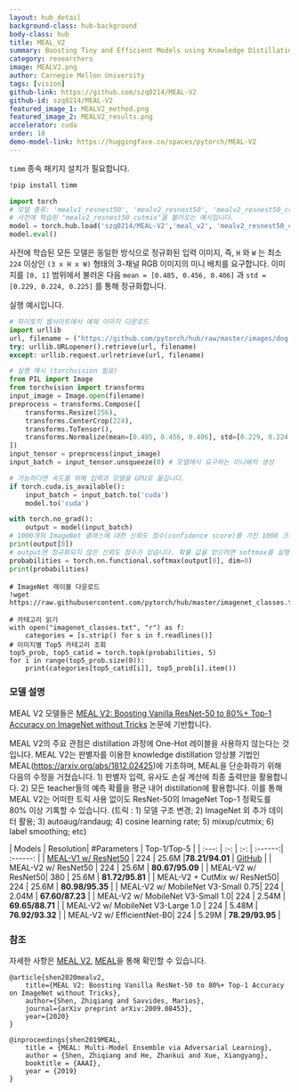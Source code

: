 ```yaml
---
layout: hub_detail
background-class: hub-background
body-class: hub
title: MEAL_V2
summary: Boosting Tiny and Efficient Models using Knowledge Distillation.
category: researchers
image: MEALV2.png
author: Carnegie Mellon University
tags: [vision]
github-link: https://github.com/szq0214/MEAL-V2
github-id: szq0214/MEAL-V2
featured_image_1: MEALV2_method.png
featured_image_2: MEALV2_results.png
accelerator: cuda
order: 10
demo-model-link: https://huggingface.co/spaces/pytorch/MEAL-V2
---
```


`timm` 종속 패키지 설치가 필요합니다.

```bash
!pip install timm
```

```python
import torch
# 모델 종류: 'mealv1_resnest50', 'mealv2_resnest50', 'mealv2_resnest50_cutmix', 'mealv2_resnest50_380x380', 'mealv2_mobilenetv3_small_075', 'mealv2_mobilenetv3_small_100', 'mealv2_mobilenet_v3_large_100', 'mealv2_efficientnet_b0'
# 사전에 학습된 "mealv2_resnest50_cutmix"을 불러오는 예시입니다.
model = torch.hub.load('szq0214/MEAL-V2','meal_v2', 'mealv2_resnest50_cutmix', pretrained=True)
model.eval()
```

사전에 학습된 모든 모델은 동일한 방식으로 정규화된 입력 이미지, 즉, `H` 와 `W` 는 최소 `224` 이상인 `(3 x H x W)` 형태의 3-채널 RGB 이미지의 미니 배치를 요구합니다. 이미지를 `[0, 1]` 범위에서 불러온 다음 `mean = [0.485, 0.456, 0.406]` 과 `std = [0.229, 0.224, 0.225]` 를 통해 정규화합니다.

실행 예시입니다.

```python
# 파이토치 웹사이트에서 예제 이미지 다운로드
import urllib
url, filename = ("https://github.com/pytorch/hub/raw/master/images/dog.jpg", "dog.jpg")
try: urllib.URLopener().retrieve(url, filename)
except: urllib.request.urlretrieve(url, filename)
```

```python
# 실행 예시 (torchvision 필요)
from PIL import Image
from torchvision import transforms
input_image = Image.open(filename)
preprocess = transforms.Compose([
    transforms.Resize(256),
    transforms.CenterCrop(224),
    transforms.ToTensor(),
    transforms.Normalize(mean=[0.485, 0.456, 0.406], std=[0.229, 0.224, 0.225]),
])
input_tensor = preprocess(input_image)
input_batch = input_tensor.unsqueeze(0) # 모델에서 요구하는 미니배치 생성

# 가능하다면 속도를 위해 입력과 모델을 GPU로 옮깁니다.
if torch.cuda.is_available():
    input_batch = input_batch.to('cuda')
    model.to('cuda')

with torch.no_grad():
    output = model(input_batch)
# 1000개의 ImageNet 클래스에 대한 신뢰도 점수(confidence score)를 가진 1000 크기의 Tensor
print(output[0])
# output엔 정규화되지 않은 신뢰도 점수가 있습니다. 확률 값을 얻으려면 softmax를 실행하세요.
probabilities = torch.nn.functional.softmax(output[0], dim=0)
print(probabilities)
```

```
# ImageNet 레이블 다운로드
!wget https://raw.githubusercontent.com/pytorch/hub/master/imagenet_classes.txt
```

```
# 카테고리 읽기
with open("imagenet_classes.txt", "r") as f:
    categories = [s.strip() for s in f.readlines()]
# 이미지별 Top5 카테고리 조회
top5_prob, top5_catid = torch.topk(probabilities, 5)
for i in range(top5_prob.size(0)):
    print(categories[top5_catid[i]], top5_prob[i].item())
```

### 모델 설명

MEAL V2 모델들은 [MEAL V2: Boosting Vanilla ResNet-50 to 80%+ Top-1 Accuracy on ImageNet without Tricks](https://arxiv.org/pdf/2009.08453.pdf) 논문에 기반합니다. 

MEAL V2의 주요 관점은 distillation 과정에 One-Hot 레이블을 사용하지 않는다는 것입니다. MEAL V2는 판별자를 이용한 knowledge distillation 앙상블 기법인 MEAL(https://arxiv.org/abs/1812.02425)에 기초하며, MEAL을 단순화하기 위해 다음의 수정을 거쳤습니다. 1) 판별자 입력, 유사도 손실 계산에 최종 출력만을 활용합니다. 2) 모든 teacher들의 예측 확률을 평균 내어 distillation에 활용합니다. 이를 통해 MEAL V2는 어떠한 트릭 사용 없이도 ResNet-50의 ImageNet Top-1 정확도를 80% 이상 기록할 수 있습니다. (트릭 : 1) 모델 구조 변경; 2) ImageNet 외 추가 데이터 활용; 3) autoaug/randaug; 4) cosine learning rate; 5) mixup/cutmix; 6) label smoothing; etc)

| Models | Resolution| #Parameters | Top-1/Top-5 |
| :---: | :-: | :-: | :------:| :------: | 
| [MEAL-V1 w/ ResNet50](https://arxiv.org/abs/1812.02425) | 224 | 25.6M |**78.21/94.01** | [GitHub](https://github.com/AaronHeee/MEAL#imagenet-model) |
| MEAL-V2 w/ ResNet50 | 224 | 25.6M | **80.67/95.09** | 
| MEAL-V2 w/ ResNet50| 380 | 25.6M | **81.72/95.81** | 
| MEAL-V2 + CutMix w/ ResNet50| 224 | 25.6M | **80.98/95.35** | 
| MEAL-V2 w/ MobileNet V3-Small 0.75| 224 | 2.04M | **67.60/87.23** | 
| MEAL-V2 w/ MobileNet V3-Small 1.0| 224 | 2.54M | **69.65/88.71** | 
| MEAL-V2 w/ MobileNet V3-Large 1.0 | 224 | 5.48M | **76.92/93.32** | 
| MEAL-V2 w/ EfficientNet-B0| 224 | 5.29M | **78.29/93.95** | 

### 참조

자세한 사항은 [MEAL V2](https://arxiv.org/pdf/2009.08453.pdf), [MEAL](https://arxiv.org/pdf/1812.02425.pdf)을 통해 확인할 수 있습니다.

    @article{shen2020mealv2,
        title={MEAL V2: Boosting Vanilla ResNet-50 to 80%+ Top-1 Accuracy on ImageNet without Tricks},
        author={Shen, Zhiqiang and Savvides, Marios},
        journal={arXiv preprint arXiv:2009.08453},
        year={2020}
    }

	@inproceedings{shen2019MEAL,
		title = {MEAL: Multi-Model Ensemble via Adversarial Learning},
		author = {Shen, Zhiqiang and He, Zhankui and Xue, Xiangyang},
		booktitle = {AAAI},
		year = {2019}
	}